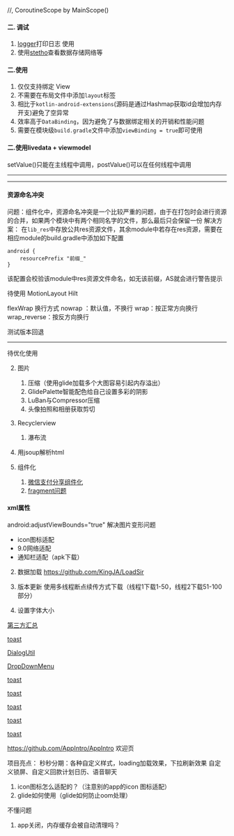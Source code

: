 //, CoroutineScope by MainScope()

   
#### 二. 调试
1. [logger](https://github.com/orhanobut/logger)打印日志
  使用
2. 使用[stetho](https://github.com/orhanobut/logger)查看数据存储网络等


#### 二.使用
1. 仅仅支持绑定 View
2. 不需要在布局文件中添加`layout`标签
3. 相比于`kotlin-android-extensions`(源码是通过Hashmap获取id会增加内存开支)避免了空异常
4. 效率高于`DataBinding`，因为避免了与数据绑定相关的开销和性能问题
5. 需要在模块级`build.gradle`文件中添加`viewBinding = true`即可使用


#### 二.使用livedata + viewmodel
setValue()只能在主线程中调用，postValue()可以在任何线程中调用

-------------------------


-------------------------

#### 资源命名冲突
问题：组件化中，资源命名冲突是一个比较严重的问题，由于在打包时会进行资源的合并，如果两个模块中有两个相同名字的文件，那么最后只会保留一份
解决方案：
在`lib_res`中存放公共res资源文件，其余module中若存在res资源，需要在相应module的build.gradle中添加如下配置
```
android {
    resourcePrefix "前缀_"
}
```
该配置会校验该module中res资源文件命名，如无该前缀，AS就会进行警告提示



待使用
MotionLayout
Hilt

flexWrap 换行方式
nowrap ：默认值，不换行
wrap：按正常方向换行
wrap_reverse：按反方向换行

测试版本回退

























--------------



待优化使用

2. 图片

   1. 压缩（使用glide加载多个大图容易引起内存溢出）
   2. GlidePalette智能配色给自己设置多彩的阴影
   3. LuBan与Compressor压缩
   4. 头像拍照和相册获取剪切

3. Recyclerview
   1. 瀑布流

4. 用jsoup解析html

5. 组件化

   1. [微信支付分享组件化](https://github.com/pokercc/CustomPackage)
   2. [fragment问题](https://juejin.im/post/5c46e6fb6fb9a049a5713bcc)

#### xml属性
android:adjustViewBounds="true"
解决图片变形问题




- icon图标适配
- 9.0网络适配
- 通知栏适配（apk下载）


2. 数据加载
https://github.com/KingJA/LoadSir

3. 版本更新
使用多线程断点续传方式下载（线程1下载1-50，线程2下载51-100部分）
4. 设置字体大小


[第三方汇总](https://blog.csdn.net/jim19890923/article/details/80306160?utm_source=blogkpcl4)


[toast](https://github.com/GrenderG/Toasty)

[DialogUtil](https://github.com/hss01248/DialogUtil )


[DropDownMenu](https://github.com/dongjunkun/DropDownMenu)

[toast](https://github.com/GrenderG/Toasty)

[toast](https://github.com/GrenderG/Toasty)

[toast](https://github.com/GrenderG/Toasty)

[toast](https://github.com/GrenderG/Toasty)

[toast](https://github.com/GrenderG/Toasty)


https://github.com/AppIntro/AppIntro 欢迎页


项目亮点：
秒秒分期：各种自定义样式，loading加载效果，下拉刷新效果
自定义锁屏、自定义回款计划日历、语音聊天


1. icon图标怎么适配的？（注意别的app的icon 图标适配）
2. glide如何使用（glide如何防止oom处理）



不懂问题
1. app关闭，内存缓存会被自动清理吗？

